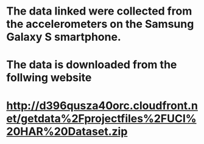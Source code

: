 # The data linked were collected from the accelerometers on the Samsung Galaxy S smartphone.  
# The data is downloaded from the follwing website
# http://d396qusza40orc.cloudfront.net/getdata%2Fprojectfiles%2FUCI%20HAR%20Dataset.zip
